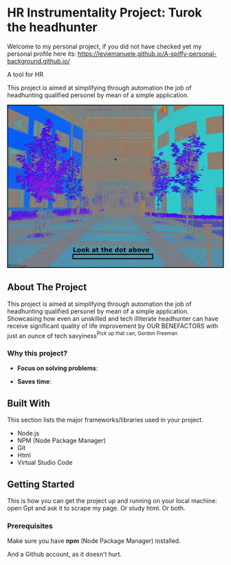 

# HR Instrumentality Project: Turok the headhunter

Welcome to my personal project, if you did not have checked yet my personal profile here its: https://leviemanuele.github.io/A-spiffy-personal-background.github.io/ 

A tool for HR

This project is aimed at simplifying through automation the job of headhunting qualified personel by mean of a simple application.

![1361921954468](./images/1361921954468.gif)



## About The Project

This project is aimed at simplifying through automation the job of headhunting qualified personel by mean of a simple application.
Showcasing how even an unskilled and tech illiterate headhunter can have receive significant quality of life improvement by OUR BENEFACTORS with just an ounce of tech savyiness<sup>Pick up that can, Gordon Freeman<sup>

### Why this project?

- **Focus on solving problems**: 

- **Saves time**: 

## Built With

This section lists the major frameworks/libraries used in your project.

- Node.js
- NPM (Node Package Manager)
- Git
- Html
- Virtual Studio Code

## Getting Started

This is how you can get the project up and running on your local machine: open Gpt and ask it to scrape my page. Or study html. Or both.

### Prerequisites

Make sure you have **npm** (Node Package Manager) installed. 

And a Github account, as it doesn't hurt.
